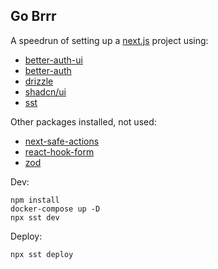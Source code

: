 ## Go Brrr

A speedrun of setting up a [next.js](https://nextjs.org/) project using:

- [better-auth-ui](https://better-auth-ui.com/)
- [better-auth](https://better-auth.com/)
- [drizzle](https://drizzle.team/)
- [shadcn/ui](https://ui.shadcn.com/)
- [sst](https://sst.dev/)

Other packages installed, not used:
- [next-safe-actions](https://next-safe-action.dev)
- [react-hook-form](https://react-hook-form.com/)
- [zod](https://zod.dev/)

Dev:
```
npm install
docker-compose up -D
npx sst dev
```

Deploy:
```
npx sst deploy
```
